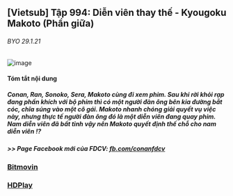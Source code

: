 ## [Vietsub] Tập 994: Diễn viên thay thế - Kyougoku Makoto (Phần giữa)
###### BYO 29.1.21
![image](https://user-images.githubusercontent.com/75318518/142830770-7487a463-14d3-415b-be28-da07dd2e4e50.png)

#### Tóm tắt nội dung
##### Conan, Ran, Sonoko, Sera, Makoto cùng đi xem phim. Sau khi rời khỏi rạp đang phấn khích với bộ phim thì có một người đàn ông bên kia đường bắt cóc, chĩa súng vào một cô gái. Makoto nhanh chóng giải quyết vụ việc này, nhưng thực tế người đàn ông đó là một diễn viên đang quay phim. Nam diễn viên đã bất tỉnh vậy nên Makoto quyết định thế chỗ cho nam diễn viên !?  
##### >> Page Facebook mới của FDCV: [fb.com/conanfdcv](https://fb.com/conanfdcv)
### [Bitmovin](https://bitmovin.com/demos/stream-test?format=hls&manifest=https://raw.githubusercontent.com/admin1509/admin1509/main/video-5b.gapo.vn/videos/results/34b85ad6-5f8f-4dc0-ae18-b67c52123b20/720p/file.m3u8)
### [HDPlay](https://hdplay.se/?HLSP2P=https://raw.githubusercontent.com/admin1509/admin1509/main/video-5b.gapo.vn/videos/results/34b85ad6-5f8f-4dc0-ae18-b67c52123b20/720p/file.m3u8)
